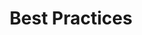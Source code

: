 ---
title: Best Practices
layout: section
subarticles:
  - title: How many Linguistic Packages should you have?
  - title: 11 things you can do to improve your Smartling Glossary
  - title: 9 things you can do to create a better Style Guide
migration-checklist:
  internal-links: false
  images: false
  FAQs: false
  related: false
  reviewed: false
---